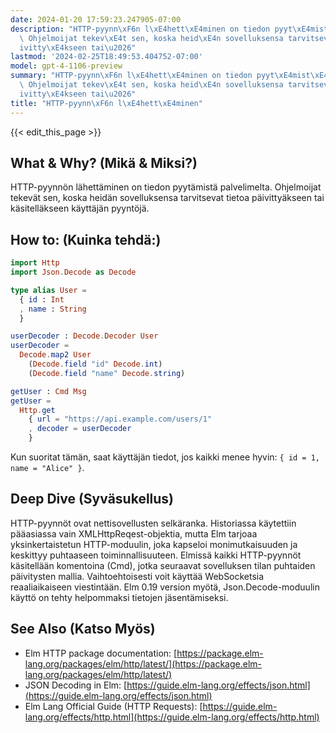 ```yaml
---
date: 2024-01-20 17:59:23.247905-07:00
description: "HTTP-pyynn\xF6n l\xE4hett\xE4minen on tiedon pyyt\xE4mist\xE4 palvelimelta.\
  \ Ohjelmoijat tekev\xE4t sen, koska heid\xE4n sovelluksensa tarvitsevat tietoa p\xE4\
  ivitty\xE4kseen tai\u2026"
lastmod: '2024-02-25T18:49:53.404752-07:00'
model: gpt-4-1106-preview
summary: "HTTP-pyynn\xF6n l\xE4hett\xE4minen on tiedon pyyt\xE4mist\xE4 palvelimelta.\
  \ Ohjelmoijat tekev\xE4t sen, koska heid\xE4n sovelluksensa tarvitsevat tietoa p\xE4\
  ivitty\xE4kseen tai\u2026"
title: "HTTP-pyynn\xF6n l\xE4hett\xE4minen"
---
```


{{< edit_this_page >}}

## What & Why? (Mikä & Miksi?)
HTTP-pyynnön lähettäminen on tiedon pyytämistä palvelimelta. Ohjelmoijat tekevät sen, koska heidän sovelluksensa tarvitsevat tietoa päivittyäkseen tai käsitelläkseen käyttäjän pyyntöjä.

## How to: (Kuinka tehdä:)
```Elm
import Http
import Json.Decode as Decode

type alias User =
  { id : Int
  , name : String
  }

userDecoder : Decode.Decoder User
userDecoder =
  Decode.map2 User
    (Decode.field "id" Decode.int)
    (Decode.field "name" Decode.string)

getUser : Cmd Msg
getUser =
  Http.get
    { url = "https://api.example.com/users/1"
    , decoder = userDecoder
    }
```
Kun suoritat tämän, saat käyttäjän tiedot, jos kaikki menee hyvin: `{ id = 1, name = "Alice" }`.

## Deep Dive (Syväsukellus)
HTTP-pyynnöt ovat nettisovellusten selkäranka. Historiassa käytettiin pääasiassa vain XMLHttpReqest-objektia, mutta Elm tarjoaa yksinkertaistetun HTTP-moduulin, joka kapseloi monimutkaisuuden ja keskittyy puhtaaseen toiminnallisuuteen. Elmissä kaikki HTTP-pyynnöt käsitellään komentoina (Cmd), jotka seuraavat sovelluksen tilan puhtaiden päivitysten mallia. Vaihtoehtoisesti voit käyttää WebSocketsia reaaliaikaiseen viestintään. Elm 0.19 version myötä, Json.Decode-moduulin käyttö on tehty helpommaksi tietojen jäsentämiseksi.

## See Also (Katso Myös)
- Elm HTTP package documentation: [https://package.elm-lang.org/packages/elm/http/latest/](https://package.elm-lang.org/packages/elm/http/latest/)
- JSON Decoding in Elm: [https://guide.elm-lang.org/effects/json.html](https://guide.elm-lang.org/effects/json.html)
- Elm Lang Official Guide (HTTP Requests): [https://guide.elm-lang.org/effects/http.html](https://guide.elm-lang.org/effects/http.html)
